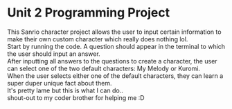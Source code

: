 # Unit 2 Programming Project
This Sanrio character project allows the user to input certain information to make their own custom character which really does nothing lol.   
Start by running the code. A question should appear in the terminal to which the user should input an answer.  
After inputting all answers to the questions to create a character, the user can select one of the two default characters: My Melody or Kuromi.    
When the user selects either one of the default characters, they can learn a super duper unique fact about them.  
It's pretty lame but this is what I can do..  
shout-out to my coder brother for helping me :D    
